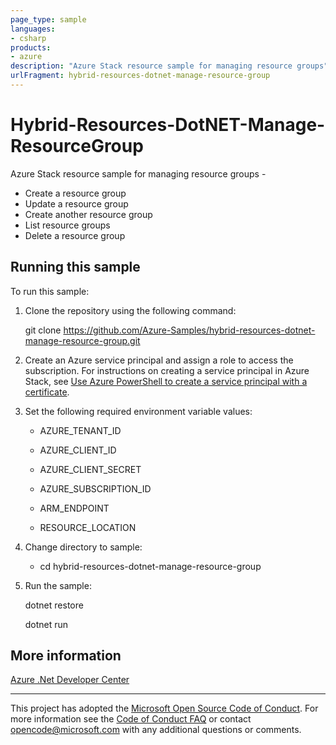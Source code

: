 ```yaml
---
page_type: sample
languages:
- csharp
products:
- azure
description: "Azure Stack resource sample for managing resource groups"
urlFragment: hybrid-resources-dotnet-manage-resource-group
---
```


# Hybrid-Resources-DotNET-Manage-ResourceGroup #  

Azure Stack resource sample for managing resource groups - 
- Create a resource group
- Update a resource group
- Create another resource group
- List resource groups
- Delete a resource group

## Running this sample ##

To run this sample:

1. Clone the repository using the following command:

    git clone https://github.com/Azure-Samples/hybrid-resources-dotnet-manage-resource-group.git

2. Create an Azure service principal and assign a role to access the subscription. For instructions on creating a service principal in Azure Stack, see [Use Azure PowerShell to create a service principal with a certificate](https://docs.microsoft.com/en-us/azure/azure-stack/azure-stack-create-service-principals). 

3. Set the following required environment variable values:

    * AZURE_TENANT_ID

    * AZURE_CLIENT_ID

    * AZURE_CLIENT_SECRET

    * AZURE_SUBSCRIPTION_ID

    * ARM_ENDPOINT

    * RESOURCE_LOCATION

4. Change directory to sample:

    * cd hybrid-resources-dotnet-manage-resource-group

5. Run the sample:

    dotnet restore

    dotnet run

## More information ##

[Azure .Net Developer Center](https://azure.microsoft.com/en-us/develop/net/)

---

This project has adopted the [Microsoft Open Source Code of Conduct](https://opensource.microsoft.com/codeofconduct/). For more information see the [Code of Conduct FAQ](https://opensource.microsoft.com/codeofconduct/faq/) or contact [opencode@microsoft.com](mailto:opencode@microsoft.com) with any additional questions or comments.

